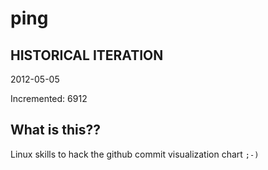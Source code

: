 # ping

## HISTORICAL ITERATION
2012-05-05

Incremented: 6912

## What is this?? 
Linux skills to hack the github commit visualization chart `;-)`
